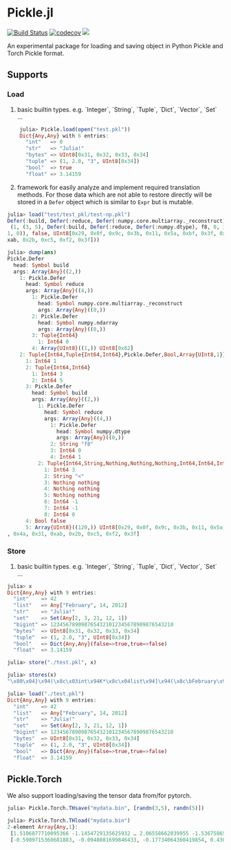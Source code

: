 # Pickle.jl

[![Build Status](https://travis-ci.com/chengchingwen/Pickle.jl.svg?branch=master)](https://travis-ci.com/chengchingwen/Pickle.jl)
[![codecov](https://codecov.io/gh/chengchingwen/Pickle.jl/branch/master/graph/badge.svg)](https://codecov.io/gh/chengchingwen/Pickle.jl)
[![](https://img.shields.io/badge/docs-dev-blue.svg)](https://chengchingwen.github.io/Pickle.jl/dev/)


An experimental package for loading and saving object in Python Pickle and Torch Pickle format.

## Supports

### Load

1.  basic builtin types. e.g. \`Integer\`, \`String\`, \`Tuple\`, \`Dict\`, \`Vector\`, \`Set\` ...

```jl
    julia> Pickle.load(open("test.pkl"))
    Dict{Any,Any} with 6 entries:
      "int"   => 0
      "str"   => "Julia!"
      "bytes" => UInt8[0x31, 0x32, 0x33, 0x34]
      "tuple" => (1, 2.0, "3", UInt8[0x34])
      "bool"  => true
      "float" => 3.14159
```


2.  framework for easily analyze and implement required translation methods. For those data which are
not able to restore directly will be stored in a `Defer` object which is similar to `Expr` but is mutable.

```jl
julia> load("test/test_pkl/test-np.pkl")
Defer(:build, Defer(:reduce, Defer(:numpy.core.multiarray._reconstruct), Defer(:numpy.ndarray), (0,), UInt8[0x62]),
 (1, (3, 5), Defer(:build, Defer(:reduce, Defer(:numpy.dtype), f8, 0, 1), (3, "<", nothing, nothing, nothing, -1, -
1, 0)), false, UInt8[0x29, 0x0f, 0x9c, 0x3b, 0x11, 0x5a, 0xbf, 0x3f, 0x29, 0xa6  …  0xb8, 0x3f, 0x6b, 0x4a, 0x31, 0
xab, 0x2b, 0xc5, 0xf2, 0x3f]))

julia> dump(ans)
Pickle.Defer
  head: Symbol build
  args: Array{Any}((2,))
    1: Pickle.Defer
      head: Symbol reduce
      args: Array{Any}((4,))
        1: Pickle.Defer
          head: Symbol numpy.core.multiarray._reconstruct
          args: Array{Any}((0,))
        2: Pickle.Defer
          head: Symbol numpy.ndarray
          args: Array{Any}((0,))
        3: Tuple{Int64}
          1: Int64 0
        4: Array{UInt8}((1,)) UInt8[0x62]
    2: Tuple{Int64,Tuple{Int64,Int64},Pickle.Defer,Bool,Array{UInt8,1}}
      1: Int64 1
      2: Tuple{Int64,Int64}
        1: Int64 3
        2: Int64 5
      3: Pickle.Defer
        head: Symbol build
        args: Array{Any}((2,))
          1: Pickle.Defer
            head: Symbol reduce
            args: Array{Any}((4,))
              1: Pickle.Defer
                head: Symbol numpy.dtype
                args: Array{Any}((0,))
              2: String "f8"
              3: Int64 0
              4: Int64 1
          2: Tuple{Int64,String,Nothing,Nothing,Nothing,Int64,Int64,Int64}
            1: Int64 3
            2: String "<"
            3: Nothing nothing
            4: Nothing nothing
            5: Nothing nothing
            6: Int64 -1
            7: Int64 -1
            8: Int64 0
      4: Bool false
      5: Array{UInt8}((120,)) UInt8[0x29, 0x0f, 0x9c, 0x3b, 0x11, 0x5a, 0xbf, 0x3f, 0x29, 0xa6  …  0xb8, 0x3f, 0x6b
, 0x4a, 0x31, 0xab, 0x2b, 0xc5, 0xf2, 0x3f]
```


### Store

1. basic builtin types. e.g. \`Integer\`, \`String\`, \`Tuple\`, \`Dict\`, \`Vector\`, \`Set\` ...

```jl
julia> x
Dict{Any,Any} with 9 entries:
  "int"    => 42
  "list"   => Any["February", 14, 2012]
  "str"    => "Julia!"
  "set"    => Set(Any[2, 3, 21, 12, 1])
  "bigint" => 1234567890987654321012345678909876543210
  "bytes"  => UInt8[0x31, 0x32, 0x33, 0x34]
  "tuple"  => (1, 2.0, "3", UInt8[0x34])
  "bool"   => Dict{Any,Any}(false=>true,true=>false)
  "float"  => 3.14159

julia> store("./test.pkl", x)

julia> stores(x)
"\x80\x04}\x94(\x8c\x03int\x94K*\x8c\x04list\x94]\x94(\x8c\bFebruary\x94K\x0eM\xdc\ae\x8c\x03str\x94\x8c\x06Julia!\x94\x8c\x03set\x94\x8f\x94(K\x02K\x03K\x15K\fK\x01\x90\x8c\x06bigint\x94\x8a\x11\xea\x1e\xd9Z7\xff\xad9[e;\xa9\x80 ɠ\x03\x8c\x05bytes\x94C\x041234\x8c\x05tuple\x94(K\x01G@\0\0\0\0\0\0\0\x8c\x013\x94C\x014t\x94\x8c\x04bool\x94}\x94(\x89\x88\x88\x89u\x8c\x05float\x94G@\t!\xfbM\x12\xd8Ju."

julia> load("./test.pkl")
Dict{Any,Any} with 9 entries:
  "int"    => 42
  "list"   => Any["February", 14, 2012]
  "str"    => "Julia!"
  "set"    => Set(Any[2, 3, 21, 12, 1])
  "bigint" => 1234567890987654321012345678909876543210
  "bytes"  => UInt8[0x31, 0x32, 0x33, 0x34]
  "tuple"  => (1, 2.0, "3", UInt8[0x34])
  "bool"   => Dict{Any,Any}(false=>true,true=>false)
  "float"  => 3.14159

```


## Pickle.Torch

We also support loading/saving the tensor data from/for pytorch.

```julia
julia> Pickle.Torch.THsave("mydata.bin", [randn(3,5), randn(5)])

julia> Pickle.Torch.THload("mydata.bin")
2-element Array{Any,1}:
 [1.5106877710095366 -1.1454729135625932 … 2.06558662039955 -1.5367586535984377; 0.039481538567394656 -0.32939192495490544 … 1.3092722093574312 -2.008938993198881; -1.208358021687811 1.207098188115399 … 0.40730876859947734 1.6270781822957923]
 [-0.5909715360681883, -0.0948081699846433, -0.17734064360419854, 0.43085740457102734, -0.48091537835876497]

```
